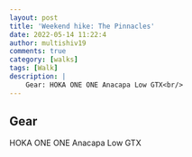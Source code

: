 ```yaml
---
layout: post
title: 'Weekend hike: The Pinnacles'
date: 2022-05-14 11:22:4
author: multishiv19
comments: true
category: [walks]
tags: [Walk]
description: |
    Gear: HOKA ONE ONE Anacapa Low GTX<br/>
---
```


## Gear
HOKA ONE ONE Anacapa Low GTX



<div width='100%' class='strava-embed-placeholder' data-embed-type='activity' data-embed-id='7138661538'></div>
<script src='https://strava-embeds.com/embed.js'></script>
